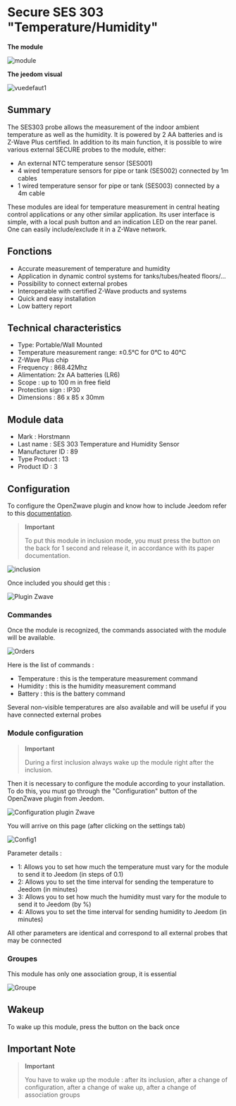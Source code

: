 # Secure SES 303 "Temperature/Humidity"

**The module**

![module](images/secure.ses303/module.jpg)

**The jeedom visual**

![vuedefaut1](images/secure.ses303/vuedefaut1.jpg)

## Summary

The SES303 probe allows the measurement of the indoor ambient temperature as well as the humidity. It is powered by 2 AA batteries and is Z-Wave Plus certified. In addition to its main function, it is possible to wire various external SECURE probes to the module, either:

-   An external NTC temperature sensor (SES001)
-   4 wired temperature sensors for pipe or tank (SES002) connected by 1m cables
-   1 wired temperature sensor for pipe or tank (SES003) connected by a 4m cable

These modules are ideal for temperature measurement in central heating control applications or any other similar application. Its user interface is simple, with a local push button and an indication LED on the rear panel. One can easily include/exclude it in a Z-Wave network.

## Fonctions

-   Accurate measurement of temperature and humidity
-   Application in dynamic control systems for tanks/tubes/heated floors/…​
-   Possibility to connect external probes
-   Interoperable with certified Z-Wave products and systems
-   Quick and easy installation
-   Low battery report

## Technical characteristics

-   Type: Portable/Wall Mounted
-   Temperature measurement range: ±0.5°C for 0°C to 40°C
-   Z-Wave Plus chip
-   Frequency : 868.42Mhz
-   Alimentation: 2x AA batteries (LR6)
-   Scope : up to 100 m in free field
-   Protection sign : IP30
-   Dimensions : 86 x 85 x 30mm

## Module data

-   Mark : Horstmann
-   Last name : SES 303 Temperature and Humidity Sensor
-   Manufacturer ID : 89
-   Type Product : 13
-   Product ID : 3

## Configuration

To configure the OpenZwave plugin and know how to include Jeedom refer to this [documentation](https://doc.jeedom.com/en_US/plugins/automation%20protocol/openzwave/).

> **Important**
>
> To put this module in inclusion mode, you must press the button on the back for 1 second and release it, in accordance with its paper documentation.

![inclusion](images/secure.ses303/inclusion.jpg)

Once included you should get this :

![Plugin Zwave](images/secure.ses303/information.jpg)

### Commandes

Once the module is recognized, the commands associated with the module will be available.

![Orders](images/secure.ses303/commandes.jpg)

Here is the list of commands :

-   Temperature : this is the temperature measurement command
-   Humidity : this is the humidity measurement command
-   Battery : this is the battery command

Several non-visible temperatures are also available and will be useful if you have connected external probes

### Module configuration

> **Important**
>
> During a first inclusion always wake up the module right after the inclusion.

Then it is necessary to configure the module according to your installation. To do this, you must go through the "Configuration" button of the OpenZwave plugin from Jeedom.

![Configuration plugin Zwave](images/plugin/bouton_configuration.jpg)

You will arrive on this page (after clicking on the settings tab)

![Config1](images/secure.ses303/config1.jpg)

Parameter details :

-   1: Allows you to set how much the temperature must vary for the module to send it to Jeedom (in steps of 0.1)
-   2: Allows you to set the time interval for sending the temperature to Jeedom (in minutes)
-   3: Allows you to set how much the humidity must vary for the module to send it to Jeedom (by %)
-   4: Allows you to set the time interval for sending humidity to Jeedom (in minutes)

All other parameters are identical and correspond to all external probes that may be connected

### Groupes

This module has only one association group, it is essential

![Groupe](images/secure.ses303/groupe.jpg)

## Wakeup

To wake up this module, press the button on the back once

Important Note
---------------

> **Important**
>
> You have to wake up the module : after its inclusion, after a change of configuration, after a change of wake up, after a change of association groups
